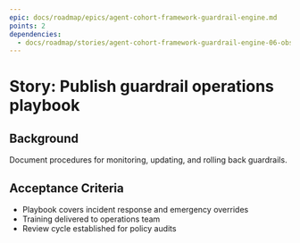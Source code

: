 ```yaml
---
epic: docs/roadmap/epics/agent-cohort-framework-guardrail-engine.md
points: 2
dependencies:
  - docs/roadmap/stories/agent-cohort-framework-guardrail-engine-06-observability.md
---
```

# Story: Publish guardrail operations playbook

## Background
Document procedures for monitoring, updating, and rolling back guardrails.

## Acceptance Criteria
- Playbook covers incident response and emergency overrides
- Training delivered to operations team
- Review cycle established for policy audits
